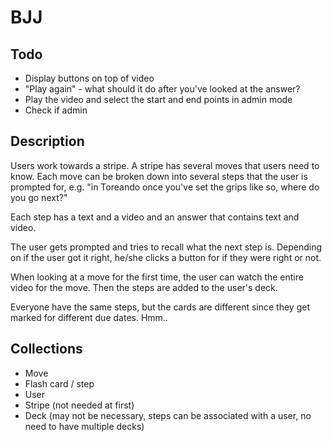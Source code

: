 BJJ
===

Todo
--
- Display buttons on top of video
- "Play again" - what should it do after you've looked at the answer?
- Play the video and select the start and end points in admin mode
- Check if admin

Description
--
Users work towards a stripe. A stripe has several moves that users need to know. Each move can be broken down into several steps that the user is prompted for, e.g. "in Toreando once you've set the grips like so, where do you go next?"

Each step has a text and a video and an answer that contains text and video.

The user gets prompted and tries to recall what the next step is. Depending on if the user got it right, he/she clicks a button for if they were right or not.

When looking at a move for the first time, the user can watch the entire video for the move. Then the steps are added to the user's deck.

Everyone have the same steps, but the cards are different since they get marked for different due dates. Hmm..

Collections
--
- Move
- Flash card / step
- User
- Stripe (not needed at first)
- Deck (may not be necessary, steps can be associated with a user, no need to have multiple decks)
